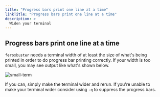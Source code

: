 ```yaml
---
title: "Progress bars print one line at a time"
linkTitle: "Progress bars print one line at a time"
description: >
  Widen your terminal
---
```


## Progress bars print one line at a time

`feroxbuster` needs a terminal width of at least the size of what's being printed in order to do progress bar printing
correctly. If your width is too small, you may see output like what's shown below.

![small-term](../small-term.png)

If you can, simply make the terminal wider and rerun. If you're unable to make your terminal wider consider using `-q`
to suppress the progress bars.


